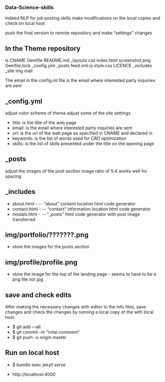 ### Data-Science-skills
Indeed NLP for job posting skills
make modifications on the local copies and check on local host

push the final version to remote repository and make “settings” changes

## In the Theme repository
ls
CNAME  Gemfile	README.md 	_layouts	css		   index.html	screenshot.png
Gemfile.lock	 _config.yml	_posts		feed.xml js		     style.css
LICENCE		    _includes	   _site		  img		   mail

The email in the config.ml file is the email where interested party inquiries are sent 

## _config.yml
adjust color scheme of theme
adjust some of the site settings
-	title:      is the title of the web page
-	email:      is the email where interested party inquiries are sent
-	url:        is the url of the web page as specified in CNAME and declared in 
-	keywords:   is the list of words used for CRO optimization
-	skills:     is the list of skills presented under the title on the opening page
	
## _posts
adjust the images of the post section
	image ratio of 5:4 works well for spacing

## _includes   
- about.html - 
-- “about” content location html code generator
- contact.html -
-- “contact” information location html code generator
- modals.html - 
-- “_posts” html code generator with post image transferred


## img/portfolio/???????.png 
- store the images for the posts section

## img/profile/profile.png
- store the image for the top of the landing page - seems to have to be a png file not jpg

## save and check edits
After making the necessary changes with editor to the info files, save changes and check the changes by running a local copy of the with local host.
- $ git add —all
- $ git commit -m “inital comment”
- $ git push -u origin master

## Run on local host
- $ bundle exec jekyll serve

- http://localhost:4000


